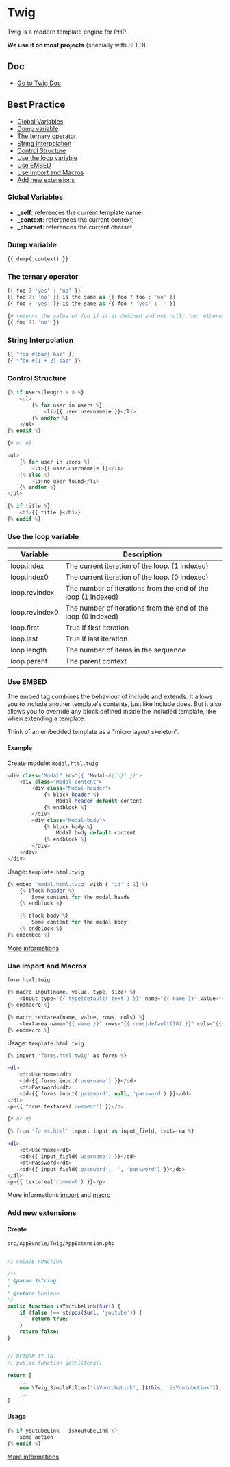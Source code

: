# Twig

Twig is a modern template engine for PHP.

**We use it on most projects** (specially with SEED).

## Doc
- [Go to Twig Doc](http://twig.sensiolabs.org/doc/2.x/)

## Best Practice 
- [Global Variables](#global-variables)
- [Dump variable](#dump-variable)
- [The ternary operator](#the-ternary-operator)
- [String Interpolation](#string-interpolation)
- [Control Structure](#control-structure)
- [Use the loop variable](#use-the-loop-variable)
- [Use EMBED](#use-embed)
- [Use Import and Macros](#use-import-and-macros)
- [Add new extensions](#add-new-extensions)

### Global Variables

* **_self**: references the current template name;
* **_context**: references the current context;
* **_charset**: references the current charset.

###  Dump variable
```php
{{ dump(_context) }}
```

### The ternary operator
```php
{{ foo ? 'yes' : 'no' }}
{{ foo ?: 'no' }} is the same as {{ foo ? foo : 'no' }}
{{ foo ? 'yes' }} is the same as {{ foo ? 'yes' : '' }}

{# returns the value of foo if it is defined and not null, 'no' otherwise #}
{{ foo ?? 'no' }}
```

### String Interpolation
```php
{{ "foo #{bar} baz" }}
{{ "foo #{1 + 2} baz" }}
```

### Control Structure
```php
{% if users|length > 0 %}
    <ul>
        {% for user in users %}
            <li>{{ user.username|e }}</li>
        {% endfor %}
    </ul>
{% endif %}

{# or #}

<ul>
    {% for user in users %}
        <li>{{ user.username|e }}</li>
    {% else %}
        <li>no user found</li>
    {% endfor %}
</ul>
```

```php
{% if title %}
    <h1>{{ title }</h1>}
{% endif %}
```

### Use the loop variable
| Variable | Description |
| - | - |
| loop.index | The current iteration of the loop. (1 indexed) |
| loop.index0 | The current iteration of the loop. (0 indexed) |
| loop.revindex | The number of iterations from the end of the loop (1 indexed) |
| loop.revindex0 | The number of iterations from the end of the loop (0 indexed) |
| loop.first | True if first iteration |
| loop.last | True if last iteration |
| loop.length | The number of items in the sequence |
| loop.parent | The parent context |


### Use EMBED
The embed tag combines the behaviour of include and extends. It allows you to include another template's contents, just like include does. But it also allows you to override any block defined inside the included template, like when extending a template.

Think of an embedded template as a "micro layout skeleton".

#### Example

Create module: `modal.html.twig`
```php
<div class="Modal" id="{{ "Modal-#{id}" }}">
    <div class="Modal-content">
        <div class="Modal-header">
            {% block header %}
                Modal header default content
            {% endblock %}
        </div>
        <div class="Modal-body">
            {% block body %}
                Modal body default content
            {% endblock %}
        </div>
    </div>
</div>
```

Usage: `template.html.twig`
```php
{% embed "modal.html.twig" with { 'id' : 1} %}
    {% block header %}
        Some content for the modal heade
    {% endblock %}

    {% block body %}
        Some content for the modal body
    {% endblock %}
{% endembed %}
```

[More informations](http://twig.sensiolabs.org/doc/2.x/tags/embed.html)

### Use Import and Macros

`form.html.twig`
```php
{% macro input(name, value, type, size) %}
    <input type="{{ type|default('text') }}" name="{{ name }}" value="{{ value|e }}" size="{{ size|default(20) }}" />
{% endmacro %}

{% macro textarea(name, value, rows, cols) %}
    <textarea name="{{ name }}" rows="{{ rows|default(10) }}" cols="{{ cols|default(40) }}">{{ value|e }}</textarea>
{% endmacro %}
```

Usage: `template.html.twig`
```php
{% import 'forms.html.twig' as forms %}

<dl>
    <dt>Username</dt>
    <dd>{{ forms.input('username') }}</dd>
    <dt>Password</dt>
    <dd>{{ forms.input('password', null, 'password') }}</dd>
</dl>
<p>{{ forms.textarea('comment') }}</p>

{# or #}

{% from 'forms.html' import input as input_field, textarea %}

<dl>
    <dt>Username</dt>
    <dd>{{ input_field('username') }}</dd>
    <dt>Password</dt>
    <dd>{{ input_field('password', '', 'password') }}</dd>
</dl>
<p>{{ textarea('comment') }}</p>
```

More informations [import](http://twig.sensiolabs.org/doc/2.x/tags/import.html) and [macro](http://twig.sensiolabs.org/doc/2.x/tags/macro.html)

### Add new extensions

#### Create
`src/AppBundle/Twig/AppExtension.php`

```php

// CREATE FUNCTION

/**
* @param $string
*
* @return boolean
*/
public function isYoutubeLink($url) {
    if (false !== strpos($url, 'youtube')) {
        return true;
    }
    return false;
}


// RETURN IT IN:
// public function getFilters()

return [
    ...
    new \Twig_SimpleFilter('isYoutubeLink', [$this, 'isYoutubeLink']),
    ...
]
```

#### Usage
```php
{% if youtubeLink | isYoutubeLink %}
    some action
{% endif %}
```

[More informations](http://twig.sensiolabs.org/doc/2.x/advanced.html#creating-an-extension)